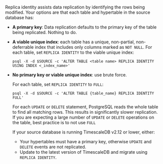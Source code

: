  Replica identity assists data replication by identifying the rows being modified. Your options are that
   each table and hypertable in the source database has:
- **A primary key**: Data replication defaults to the primary key of the table being replicated. 
  Nothing to do.   
- **A viable unique index**: each table has a unique, non-partial, non-deferrable index that includes only columns
  marked as `NOT NULL`. 
  For each table, set `REPLICA IDENTITY` to the viable unique index:

   ```shell
   psql -X -d $SOURCE -c 'ALTER TABLE <table name> REPLICA IDENTITY USING INDEX <_index_name>'
   ```
- **No primary key or viable unique index**: use brute force.  
   
  For each table, set `REPLICA IDENTITY` to `FULL`:
  ```shell
  psql -X -d $SOURCE -c 'ALTER TABLE {table_name} REPLICA IDENTITY FULL'
   ```
  For each `UPDATE` or `DELETE` statement, PostgreSQL reads the whole table to find all matching rows. This results
  in significantly slower replication. If you are expecting a large number of `UPDATE` or `DELETE` operations on the table,
  best practice is to not use `FULL`

  If your source database is running TimescaleDB v2.12 or lower, either: 
   * Your hypertables must have a primary key, otherwise `UPDATE` and `DELETE` events are not replicated.
   * Update to the latest version of TimescaleDB and migrate using `REPLICA IDENTITY`.

